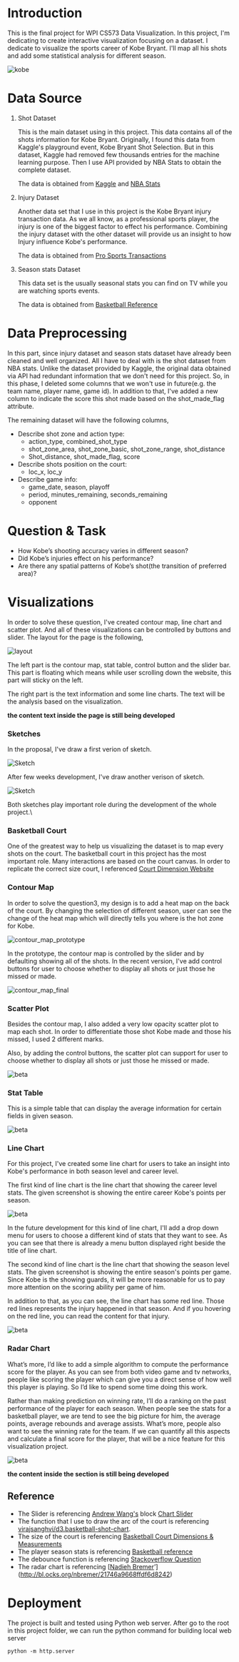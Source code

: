 # Introduction

This is the final project for WPI CS573 Data Visualization. In this project, I'm dedicating to create interactive visualization focusing on a dataset. I dedicate to visualize the sports career of Kobe Bryant. I'll map all his shots and add some statistical analysis for different season.

![kobe](http://www.thatsmags.com/image/view/201603/Kobe-Bryant.jpg)

# Data Source

1. Shot Dataset

   This is the main dataset using in this project. This data contains all of the shots information for Kobe Bryant. Originally, I found this data from Kaggle's playground event, Kobe Bryant Shot Selection. But in this dataset, Kaggle had removed few thousands entries for the machine learning purpose. Then I use API provided by NBA Stats to obtain the complete dataset.

   The data is obtained from [Kaggle](https://www.kaggle.com/c/kobe-bryant-shot-selection/) and [NBA Stats](https://stats.nba.com/)

2. Injury Dataset

   Another data set that I use in this project is the Kobe Bryant injury transaction data. As we all know, as a professional sports player, the injury is one of the biggest factor to effect his performance. Combining the injury dataset with the other dataset will provide us an insight to how Injury influence Kobe's performance.

   The data is obtained from [Pro Sports Transactions](http://www.prosportstransactions.com/)

3. Season stats Dataset

   This data set is the usually seasonal stats you can find on TV while you are watching sports events.

   The data is obtained from [Basketball Reference](https://www.basketball-reference.com/players/b/bryanko01.html)

# Data Preprocessing

In this part, since injury dataset and season stats dataset have already been cleaned and well organized. All I have to deal with is the shot dataset from NBA stats. Unlike the dataset provided by Kaggle, the original data obtained via API had redundant information that we don't need for this project. So, in this phase, I deleted some columns that we won't use in future(e.g. the team name, player name, game id). In addition to that, I've added a new column to indicate the score this shot made based on the shot_made_flag attribute.

The remaining dataset will have the following columns,

- Describe shot zone and action type:
  - action_type, combined_shot_type
  - shot_zone_area, shot_zone_basic, shot_zone_range, shot_distance
  - Shot_distance, shot_made_flag, score
- Describe shots position on the court:
  - loc_x, loc_y
- Describe game info:
  - game_date, season, playoff
  - period, minutes_remaining, seconds_remaining
  - opponent

# Question & Task

- How Kobe’s shooting accuracy varies in different season?
- Did Kobe’s injuries effect on his performance?
- Are there any spatial patterns of Kobe’s shot(the transition of preferred area)?

# Visualizations

In order to solve these question, I've created contour map, line chart and scatter plot. And all of these visualizations can be controlled by buttons and slider. The layout for the page is the following,

![layout](https://github.com/YouthBread/kobe-bryant-dataviz-project/blob/master/other_resource/layout.png)

The left part is the contour map, stat table, control button and the slider bar. This part is floating which means while user scrolling down the website, this part will sticky on the left.

The right part is the text information and some line charts. The text will be the analysis based on the visualization.

**the content text inside the page is still being developed**

### Sketches

In the proposal, I've draw a first verion of sketch.

![Sketch](https://github.com/YouthBread/kobe-bryant-dataviz-project/blob/master/other_resource/sketch_v1.png)

After few weeks development, I've draw another verison of sketch.

![Sketch](https://github.com/YouthBread/kobe-bryant-dataviz-project/blob/master/other_resource/sketch_v2.png)

Both sketches play important role during the development of the whole project.\

### Basketball Court

One of the greatest way to help us visualizing the dataset is to map every shots on the court. The basketball court in this project has the most important role. Many interactions are based on the court canvas. In order to replicate the correct size court, I referenced  [Court Dimension Website](http://www.courtdimensions.net/basketball-court/index.php)

### Contour Map

In order to solve the question3, my design is to add a heat map on the back of the court. By changing the selection of different season, user can see the change of the heat map which will directly tells you where is the hot zone for Kobe.

![contour_map_prototype](https://github.com/YouthBread/kobe-bryant-dataviz-project/blob/master/other_resource/contour_map_prototype.png)

In the prototype, the contour map is controlled by the slider and by defaulting showing all of the shots. In the recent version, I've add control buttons for user to choose whether to display all shots or just those he missed or made.

![contour_map_final](https://github.com/YouthBread/kobe-bryant-dataviz-project/blob/master/other_resource/contour_map_final.png)

### Scatter Plot

Besides the contour map, I also added a very low opacity scatter plot to map each shot. In order to differentiate those shot Kobe made and those his missed, I used 2 different marks.

Also, by adding the control buttons, the scatter plot can support for user to choose whether to display all shots or just those he missed or made.

![beta](https://github.com/YouthBread/kobe-bryant-dataviz-project/blob/master/other_resource/scatter_plot_final.png)

### Stat Table

This is a simple table that can display the average information for certain fields in given season.

![beta](https://github.com/YouthBread/kobe-bryant-dataviz-project/blob/master/other_resource/stat_table.png)

### Line Chart

For this project, I've created some line chart for users to take an insight into Kobe's performance in both season level and career level.

The first kind of line chart is the line chart that showing the career level stats. The given screenshot is showing the entire career Kobe's points per season.

![beta](https://github.com/YouthBread/kobe-bryant-dataviz-project/blob/master/other_resource/line_chart_stat.png)

In the future development for this kind of line chart, I'll add a drop down menu for users to choose a different kind of stats that they want to see. As you can see that there is already a menu button displayed right beside the title of line chart.

The second kind of line chart is the line chart that showing the season level stats. The given screenshot is showing the entire season's points per game. Since Kobe is the showing guards, it will be more reasonable for us to pay more attention on the scoring ability per game of him.

In addition to that, as you can see, the line chart has some red line. Those red lines represents the injury happened in that season. And if you hovering on the red line, you can read the content for that injury.

![beta](https://github.com/YouthBread/kobe-bryant-dataviz-project/blob/master/other_resource/line_chart_score.png)

### Radar Chart

What’s more, I’d like to add a simple algorithm to compute the performance score for the player. As you can see from both video game and tv networks, people like scoring the player which can give you a direct sense of how well this player is playing. So I’d like to spend some time doing this work.

Rather than making prediction on winning rate, I’ll do a ranking on the past performance of the player for each season. When people see the stats for a basketball player, we are tend to see the big picture for him, the average points, average rebounds and average assists. What’s more, people also want to see the winning rate for the team. If we can quantify all this aspects and calculate a final score for the player, that will be a nice feature for this visualization project.

![beta](https://github.com/YouthBread/kobe-bryant-dataviz-project/blob/master/other_resource/radar_chart.png)

**the content inside the section is still being developed**

## Reference

- The Slider is referencing [Andrew Wang's](https://bl.ocks.org/wonga00) block [Chart Slider](https://bl.ocks.org/wonga00/1e2e28b19129637ff41b986cf0a05aba/68a0f03be6aeefb1f6d008041366fa20542862ed)
- The function that I use to draw the arc of the court is referencing [virajsanghvi/d3.basketball-shot-chart](https://github.com/virajsanghvi/d3.basketball-shot-chart).
- The size of the court is referencing [Basketball Court Dimensions & Measurements](http://www.courtdimensions.net/basketball-court/index.php)
- The player season stats is referencing [Basketball reference](https://www.basketball-reference.com/players/b/bryanko01.html)
- The debounce function is referencing [Stackoverflow Question](https://stackoverflow.com/questions/28773113/d3-event-is-null-inside-of-debounced-function)
- The radar chart is referencing [[Nadieh Bremer](http://bl.ocks.org/nbremer)’](http://bl.ocks.org/nbremer/21746a9668ffdf6d8242)



# Deployment

The project is built and tested using Python web server. After go to the root in this project folder, we can run the python command for building local web server

```
python -m http.server
```

